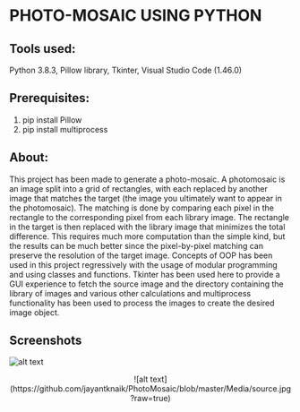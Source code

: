 # PHOTO-MOSAIC USING PYTHON
## Tools used: 
Python 3.8.3, Pillow library, Tkinter, Visual Studio Code (1.46.0)
## Prerequisites: 
1. pip install Pillow
2. pip install multiprocess
## About: 
This project has been made to generate a photo-mosaic.  A photomosaic is an image split into a grid of rectangles, with each replaced by another image that matches the target (the image you ultimately want to appear in the photomosaic). The matching is done by comparing each pixel in the rectangle to the corresponding pixel from each library image. The rectangle in the target is then replaced with the library image that minimizes the total difference. This requires much more computation than the simple kind, but the results can be much better since the pixel-by-pixel matching can preserve the resolution of the target image. Concepts of OOP has been used in this project regressively with the usage of modular programming and using classes and functions. Tkinter has been used here to provide a GUI experience to fetch the source image and the directory containing the library of images and various other calculations and multiprocess functionality has been used to process the images to create the desired image object. 

## Screenshots
![alt text](https://github.com/jayantknaik/PhotoMosaic/blob/master/mosaic.jpeg?raw=true)
<div align="center">
![alt text](https://github.com/jayantknaik/PhotoMosaic/blob/master/Media/source.jpg?raw=true)
</div>